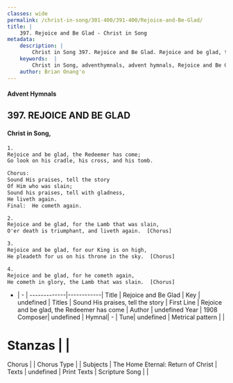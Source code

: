 ```yaml
---
classes: wide
permalink: /christ-in-song/301-400/391-400/Rejoice-and-Be-Glad/
title: |
    397. Rejoice and Be Glad - Christ in Song
metadata:
    description: |
        Christ in Song 397. Rejoice and Be Glad. Rejoice and be glad, the Redeemer has come; Go look on his cradle, his cross, and his tomb. Chorus: Sound His praises, tell the story Of Him who was slain; Sound his praises, tell with gladness, He liveth again. Final:  He cometh again.
    keywords:  |
        Christ in Song, adventhymnals, advent hymnals, Rejoice and Be Glad, Rejoice and be glad, the Redeemer has come. Sound His praises, tell the story
    author: Brian Onang'o
---
```


#### Advent Hymnals
## 397. REJOICE AND BE GLAD
####  Christ in Song,

```txt
1.
Rejoice and be glad, the Redeemer has come;
Go look on his cradle, his cross, and his tomb.

Chorus:
Sound His praises, tell the story
Of Him who was slain;
Sound his praises, tell with gladness,
He liveth again.
Final:  He cometh again.

2.
Rejoice and be glad, for the Lamb that was slain,
O'er death is triumphant, and liveth again.  [Chorus]

3.
Rejoice and be glad, for our King is on high,
He pleadeth for us on his throne in the sky.  [Chorus]

4.
Rejoice and be glad, for he cometh again,
He cometh in glory, the Lamb that was slain.  [Chorus]

```

- |   -  |
-------------|------------|
Title | Rejoice and Be Glad |
Key | undefined |
Titles | Sound His praises, tell the story |
First Line | Rejoice and be glad, the Redeemer has come |
Author | undefined
Year | 1908
Composer| undefined |
Hymnal|  - |
Tune| undefined |
Metrical pattern | |
# Stanzas |  |
Chorus |  |
Chorus Type |  |
Subjects | The Home Eternal: Return of Christ |
Texts | undefined |
Print Texts | 
Scripture Song |  |
    
